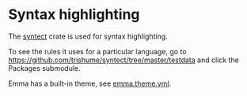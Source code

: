 # Syntax highlighting

The [syntect](https://docs.rs/syntect) crate is used for syntax
highlighting.

To see the rules it uses for a particular language, go to
https://github.com/trishume/syntect/tree/master/testdata and click the
Packages submodule.

Emma has a built-in theme, see [emma.theme.yml](../src/emma.theme.yml).
